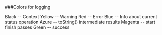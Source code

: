 ###Colors for logging

Black -- Context
Yellow -- Warning
Red -- Error
Blue -- Info about current status operation
Azure -- toString() intermediate results
Magenta -- start finish passes
Green -- success